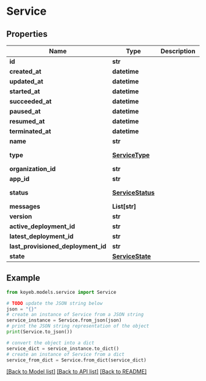 # Service


## Properties

Name | Type | Description | Notes
------------ | ------------- | ------------- | -------------
**id** | **str** |  | [optional] 
**created_at** | **datetime** |  | [optional] 
**updated_at** | **datetime** |  | [optional] 
**started_at** | **datetime** |  | [optional] 
**succeeded_at** | **datetime** |  | [optional] 
**paused_at** | **datetime** |  | [optional] 
**resumed_at** | **datetime** |  | [optional] 
**terminated_at** | **datetime** |  | [optional] 
**name** | **str** |  | [optional] 
**type** | [**ServiceType**](ServiceType.md) |  | [optional] [default to ServiceType.INVALID_TYPE]
**organization_id** | **str** |  | [optional] 
**app_id** | **str** |  | [optional] 
**status** | [**ServiceStatus**](ServiceStatus.md) |  | [optional] [default to ServiceStatus.STARTING]
**messages** | **List[str]** |  | [optional] 
**version** | **str** |  | [optional] 
**active_deployment_id** | **str** |  | [optional] 
**latest_deployment_id** | **str** |  | [optional] 
**last_provisioned_deployment_id** | **str** |  | [optional] 
**state** | [**ServiceState**](ServiceState.md) |  | [optional] 

## Example

```python
from koyeb.models.service import Service

# TODO update the JSON string below
json = "{}"
# create an instance of Service from a JSON string
service_instance = Service.from_json(json)
# print the JSON string representation of the object
print(Service.to_json())

# convert the object into a dict
service_dict = service_instance.to_dict()
# create an instance of Service from a dict
service_from_dict = Service.from_dict(service_dict)
```
[[Back to Model list]](../README.md#documentation-for-models) [[Back to API list]](../README.md#documentation-for-api-endpoints) [[Back to README]](../README.md)


